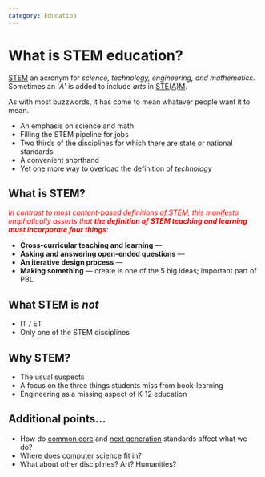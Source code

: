 ```yaml
---
category: Education
---
```

# What is STEM education?

[STEM](https://en.wikipedia.org/wiki/STEM) an acronym for *science, technology, engineering, and mathematics*. Sometimes an '*A*' is added to include *arts* in [STE(A)M](https://en.wikipedia.org/wiki/STEAM_fields). 

As with most buzzwords, it has come to mean whatever people want it to mean.

- An emphasis on science and math
- Filling the STEM pipeline for jobs
- Two thirds of the disciplines for which there are state or national standards
- A convenient shorthand
- Yet one more way to overload the definition of _technology_

## What is STEM?

*<span style="color: red;">In contrast to most content-based definitions of STEM, this manifesto emphatically asserts that **the definition of STEM teaching and learning must incorporate four things**</span>*:

- **Cross-curricular teaching and learning** — 
- **Asking and answering open-ended questions** — 
- **An iterative design process** — 
- **Making something** — create is one of the 5 big ideas; important part of PBL

## What STEM is _not_

- IT / ET
- Only one of the STEM disciplines

## Why STEM?

- The usual suspects
- A focus on the three things students miss from book-learning
- Engineering as a missing aspect of K-12 education

## Additional points…

- How do [common core](http://corestandards.org/) and [next generation](http://nextgenscience.org/) standards affect what we do?
- Where does [computer science](http://csta.acm.org/Curriculum/sub/K12Standards.html) fit in?
- What about other disciplines? Art? Humanities?
